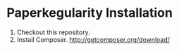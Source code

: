 Paperkegularity Installation
===========================
1. Checkout this repository.
2. Install Composer.
	http://getcomposer.org/download/

